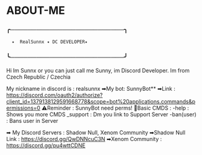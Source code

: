 # ABOUT-ME
### ╭──────────────────────────╮
      ✦  RealSunnx ✦ DC DEVELOPER✦
### ╰──────────────────────────╯

 Hi Im Sunnx or you can just call me Sunny, im Discord Developer.
 Im from Czech Republic / Czechia 

My nickname in discord is : realsunnx
➡My bot: SunnyBot**
➡Link : https://discord.com/oauth2/authorize?client_id=1379138129591668778&scope=bot%20applications.commands&permissions=0
⚠️Reminder : SunnyBot need perms!
🔧Basic CMDS : 
-help : Shows you more CMDS
_support : Dm you link to Support Server
-ban(user) : Bans user in Server

➡ My Discord Servers : Shadow Null, Xenom Community
➡Shadow Null Link : https://discord.gg/QwDNNcuC3N
➡Xenom Community : https://discord.gg/pu4wttCDNE


